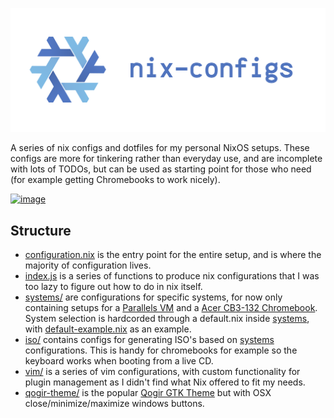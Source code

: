 ![nix-configs](.github/images/banner.png)

A series of nix configs and dotfiles for my personal NixOS setups. These configs are more for tinkering rather than everyday use, and are incomplete with lots of TODOs, but can be used as starting point for those who need (for example getting Chromebooks to work nicely).

[![image](https://i.imgur.com/ORmhG7y.jpg)](https://i.imgur.com/d66WgfO.jpg)

## Structure

- [configuration.nix](./configuration.nix) is the entry point for the entire setup, and is where the majority of configuration lives.
- [index.js](./index.js) is a series of functions to produce nix configurations that I was too lazy to figure out how to do in nix itself.
- [systems/](./systems) are configurations for specific systems, for now only containing setups for a [Parallels VM](./systems/parallels-vm) and a [Acer CB3-132 Chromebook](./systems/acer-cb3-132). System selection is hardcorded through a default.nix inside [systems](./systems), with [default-example.nix](./systems/default-example.nix) as an example.
- [iso/](./iso) contains configs for generating ISO's based on [systems](./systems) configurations. This is handy for chromebooks for example so the keyboard works when booting from a live CD.
- [vim/](./vim) is a series of vim configurations, with custom functionality for plugin management as I didn't find what Nix offered to fit my needs.
- [qogir-theme/](./qogir-theme) is the popular [Qogir GTK Theme](https://github.com/vinceliuice/Qogir-theme) but with OSX close/minimize/maximize windows buttons.
